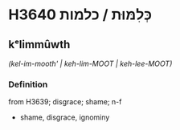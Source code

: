 # H3640 כְּלִמּוּת / כלמות

## kᵉlimmûwth

_(kel-im-mooth' | keh-lim-MOOT | keh-lee-MOOT)_

### Definition

from H3639; disgrace; shame; n-f

- shame, disgrace, ignominy
